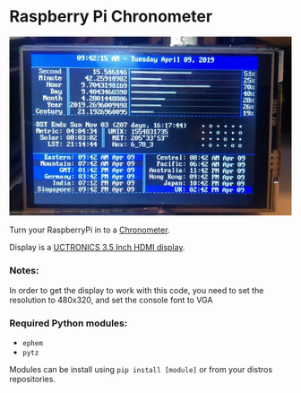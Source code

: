 # Raspberry Pi Chronometer

![Chronometer Display](chronometer.jpg "Chronometer Display")

Turn your RaspberryPi in to a [Chronometer](https://www.reddit.com/r/raspberry_pi/comments/bb8ddc/made_a_rpi_desk_clock_as_a_means_of_learning/).

Display is a [UCTRONICS 3.5 Inch HDMI display](https://www.amazon.com/gp/product/B076M399XX).

### Notes:

In order to get the display to work with this code, you need to set the resolution to 480x320, and set the console font to VGA

### Required Python modules:

* `ephem`
* `pytz`

Modules can be install using `pip install [module]` or from your distros repositories.
